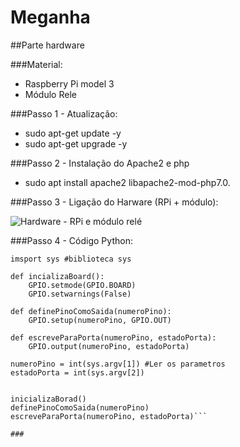 # Meganha
##Parte hardware

###Material:

* Raspberry Pi model 3
* Módulo Rele 

###Passo 1 - Atualização:

* sudo apt-get update -y
* sudo apt-get upgrade -y

###Passo 2 - Instalação do Apache2 e php

* sudo apt install apache2 libapache2-mod-php7.0.


###Passo 3 - Ligação do Harware (RPi + módulo):

![Hardware - RPi e módulo relé](https://i.imgur.com/Ax7tEyQ.png)


###Passo 4 - Código Python:

```import RPi.GPIO #biblioteca GPIO
imsport sys #biblioteca sys

def incializaBoard():
    GPIO.setmode(GPIO.BOARD)
    GPIO.setwarnings(False)
    
def definePinoComoSaida(numeroPino):
    GPIO.setup(numeroPino, GPIO.OUT)

def escreveParaPorta(numeroPino, estadoPorta):
    GPIO.output(numeroPino, estadoPorta)
    
numeroPino = int(sys.argv[1]) #Ler os parametros
estadoPorta = int(sys.argv[2])


inicializaBorad()
definePinoComoSaida(numeroPino)
escreveParaPorta(numeroPino, estadoPorta)```

###
